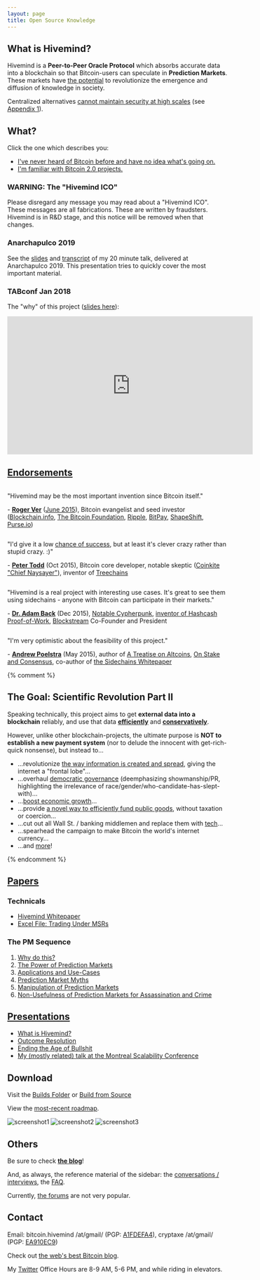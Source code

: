 ```yaml
---
layout: page
title: Open Source Knowledge 
---
```


## What is Hivemind?

Hivemind is a **Peer-to-Peer Oracle Protocol** which absorbs accurate data into a blockchain so that Bitcoin-users can speculate in
**Prediction Markets**. These markets have [the potential](http://www.bitcoinhivemind.com/papers/3_PM_Applications.pdf) to revolutionize
the emergence and diffusion of knowledge in society.

Centralized alternatives [cannot maintain security at high scales](http://www.truthcoin.info/blog/scaling-security/) (see [Appendix 1](/papers/1_Purpose.pdf)).

## What?

Click the one which describes you:

- [I've never heard of Bitcoin before and have no idea what's going on.](http://www.bitcoinhivemind.com/presentations/what-is-hivemind.pdf)
- [I'm familiar with Bitcoin 2.0 projects.](http://bitcoinhivemind.com/faq/#what-makes-truthcoin-different)


### WARNING: The "Hivemind ICO"

Please disregard any message you may read about a "Hivemind ICO". These messages are all fabrications. These are written by fraudsters. Hivemind is in R&D stage, and this notice will be removed when that changes.

### Anarchapulco 2019

See the [slides](http://bitcoinhivemind.com/presentations/anarchapulco-2019.pdf) and [transcript](http://bitcoinhivemind.com/presentations/anarchapulco-2019-speech.pdf) of my 20 minute talk, delivered at Anarchapulco 2019. This presentation tries to quickly cover the most important material.


### TABconf Jan 2018

The "why" of this project ([slides here](http://bitcoinhivemind.com/presentations/hm-why.pdf)):

<iframe width="560" height="315" src="https://www.youtube.com/embed/tzaVt7uN4p4" frameborder="0" allow="autoplay; encrypted-media" allowfullscreen></iframe>


<h2 id="endorsements"><a href="http://www.bitcoinhivemind.com/talk/">Endorsements</a></h2>

<br style="line-height:0px;" />

"Hivemind may be the most important invention since Bitcoin itself."

&#45; <a href="https://rogerver.com/"><strong>Roger Ver</strong></a> (<a href="https://bravenewcoin.com/insights/the-era-of-prediction-markets-is-at-hand">June 2015</a>), Bitcoin evangelist and seed investor (<a href="https://blockchain.info/">Blockchain.info</a>, <a href="http://bitcoinfoundation.org/">The Bitcoin Foundation</a>, <a
href="https://ripple.com/">Ripple</a>, <a href="https://bitpay.com/">BitPay</a>, <a href="https://shapeshift.io/">ShapeShift</a>, <a
href="https://purse.io/">Purse.io</a>)

<br style="line-height:0px;" />

"I'd give it a low [chance of success](http://bitcoinhivemind.com/blog/chance-of-success/), but at least it's clever crazy rather than stupid crazy. :)"

&#45; <a href="https://twitter.com/petertoddbtc"><strong>Peter Todd</strong></a> (Oct 2015), Bitcoin core developer, notable skeptic
(<a href="http://blog.coinkite.com/post/85842528071/peter-todd-joins-coinkite-as-chief-naysayer">Coinkite "Chief Naysayer"</a>), inventor of
<a href="https://letstalkbitcoin.com/ltb104-tree-chains-with-peter-todd/">Treechains</a>

<br style="line-height:0px;" />

"Hivemind is a real project with interesting use cases. It's great to see them using sidechains - anyone with Bitcoin can participate in their markets."

&#45; <a href="http://www.cypherspace.org/adam/"><strong>Dr. Adam Back</strong></a> (Dec 2015), <a href="https://en.wikipedia.org/wiki/Cypherpunk#Noteworthy_cypherpunks">Notable Cypherpunk</a>, <a href="https://en.wikipedia.org/wiki/Proof-of-work_system#Background">inventor of Hashcash Proof-of-Work</a>, <a href="https://www.blockstream.com/team/">Blockstream</a> Co-Founder and President

<br style="line-height:0px;" />

"I'm very optimistic about the feasibility of this project."

&#45; <a href="https://www.wpsoftware.net/andrew/"><strong>Andrew Poelstra</strong></a> (May 2015), author of <a href="https://download.wpsoftware.net/bitcoin/alts.pdf">A Treatise on Altcoins</a>, <a href="https://download.wpsoftware.net/bitcoin/pos.pdf">On Stake and Consensus</a>, co-author of <a href="http://www.blockstream.com/sidechains.pdf">the Sidechains Whitepaper</a>


{% comment %}

<h2>The Goal: Scientific Revolution Part II</h2>
<p>
Speaking technically, this project aims to get <b>external data into a blockchain</b> reliably, and use that data <b><u>efficiently</u></b> and <b><u>conservatively</u></b>.
</p>

<p>
However, unlike other blockchain-projects, the ultimate purpose is <b>NOT to establish a new payment system</b> (nor to delude the innocent with get-rich-quick nonsense), but instead to...

<ul>
  <li>...revolutionize <a href="http://www.bitcoinhivemind.com/presentations/info-problems.pdf">the way information is created and spread</a>, giving the internet a "frontal lobe"...</li>
  <li>...overhaul <a href="http://mason.gmu.edu/~rhanson/futarchy.html">democratic governance</a> (deemphasizing showmanship/PR, highlighting the irrelevance of race/gender/who-candidate-has-slept-with)...</li>
  <li>...<a href="http://www.overcomingbias.com/2014/04/rah-manic-monopolists.html">boost economic growth</a>...</li>
  <li>...provide <a href="http://www.bitcoinhivemind.com/papers/3_PM_Applications.pdf">a novel way to efficiently fund public goods</a>, without taxation or coercion...</li>
  <li>...cut out all Wall St. / banking middlemen and replace them with <a href="http://mason.gmu.edu/~rhanson/mktscore.pdf">tech</a>...</li>
  <li>...spearhead the campaign to make Bitcoin the world's internet currency...</li>
  <li>...and <a href="http://www.bitcoinhivemind.com/papers/3_PM_Applications.pdf">more</a>!</li>
</ul>

</p>

{% endcomment %}

## [Papers](/papers/)

### Technicals

- <a href="/papers/truthcoin-whitepaper.pdf">Hivemind Whitepaper</a>
- <a href="/papers/LogMSR_Demo.xlsx">Excel File: Trading Under MSRs</a>


### The PM Sequence

1. <a href="/papers/1_Purpose.pdf">Why do this?</a>
1. <a href="/papers/2_PM_Types.pdf">The Power of Prediction Markets</a>
1. <a href="/papers/3_PM_Applications.pdf">Applications and Use-Cases</a>
1. <a href="/papers/4_PM_Myths.pdf">Prediction Market Myths</a>
1. <a href="/papers/5_PM_Manipulation.pdf">Manipulation of Prediction Markets</a>
1. <a href="/papers/6_Crime_Markets.pdf">Non-Usefulness of Prediction Markets for Assassination and Crime</a>


## [Presentations](/presentations/)

- <a href="/presentations/what-is-hivemind.pdf">What is Hivemind?</a>
- <a href="/presentations/hivemind-outcomes.pdf">Outcome Resolution</a>
- <a href="/presentations/info-problems.pdf">Ending the Age of Bullshit</a>
- [My (mostly related) talk at the Montreal Scalability Conference](https://www.youtube.com/watch?v=TgjrS-BPWDQ&t=25m53s)

## Download

Visit the [Builds Folder](http://107.170.174.203/Builds/) or [Build from Source](https://github.com/bitcoin-hivemind/hivemind)

View the [most-recent roadmap](http://bitcoinhivemind.com/blog/roadmap/).

![screenshot1](/images/screen-home-may2016.png)
![screenshot2](/images/screen-market-may2016.png)
![screenshot3](/images/screen-unemp-may2016.png)

## Others

Be sure to check [**the blog**](http://bitcoinhivemind.com/archive)!

And, as always, the reference material of the sidebar: the [conversations / interviews](http://bitcoinhivemind.com/talk), the [FAQ](http://bitcoinhivemind.com/faq).

Currently, [the forums](http://forum.truthcoin.info/) are not very popular.


## Contact

Email: bitcoin.hivemind /at/gmail/ (PGP: [A1FDEFA4](https://pgp.mit.edu/pks/lookup?op=get&search=0xAE96A584A1FDEFA4)), cryptaxe /at/gmail/ (PGP: [EA910EC9](https://pgp.mit.edu/pks/lookup?op=get&search=0x0DBD5388EA910EC9))

Check out [the web's best Bitcoin blog](http://www.truthcoin.info/).

My [Twitter](https://twitter.com/BitcoinHivemind) Office Hours are 8-9 AM, 5-6 PM, and while riding in elevators.
